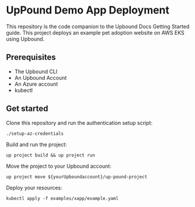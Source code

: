 # UpPound Demo App Deployment

This repository is the code companion to the Upbound Docs Getting Started guide.
This project deploys an example pet adoption website on AWS EKS using Upbound.

## Prerequisites
- The Upbound CLI
- An Upbound Account
- An Azure account
- kubectl

## Get started

Clone this repository and run the authentication setup script:

```shell
./setup-az-credentials
```

Build and run the project:

```shell
up project build && up project run
```


Move the project to your Upbound account:

```shell
up project move ${yourUpboundaccount}/up-pound-project
```


Deploy your resources:

```shell
kubectl apply -f examples/xapp/example.yaml
```
